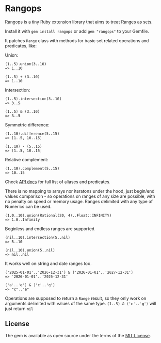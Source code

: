 # Rangops

Rangops is a tiny Ruby extension library that aims to treat Ranges as sets.

Install it with `gem install rangops` or add `gem "rangops"` to your Gemfile.

It patches `Range` class with methods for basic set related operations
and predicates, like:

Union:

    (1..5).union(3..10)
    => 1..10

    (1..5) + (3..10)
    => 1..10

Intersection:

    (1..5).intersection(3..10)
    => 3..5

    (1..5) & (3..10)
    => 3..5


Symmetric difference:

    (1..10).difference(5..15)
    => [1..5, 10..15]

    (1..10) - (5..15)
    => [1..5, 10..15]

Relative complement:

    (1..10).complement(5..15)
    => 10..15


Check [API docs](https://bartpiet.github.io/rangops/) for full list of aliases
and predicates.

There is no mapping to arrays nor iteratons under the hood,
just begin/end values comparison - so operations on ranges of any size are
possible, with no penalty on speed or memory usage.
Ranges delimited with any type of Numerics can be used.

    (1.0..10).union(Rational(20, 4)..Float::INFINITY)
    => 1.0..Infinity 

Beginless and endless ranges are supported.

    (nil..10).intersection(5..nil)
    => 5..10

    (nil..10).union(5..nil)
    => nil..nil

It works well on string and date ranges too.

    ('2025-01-01'..'2026-12-31') & ('2026-01-01'..'2027-12-31')
    => '2026-01-01'..'2026-12-31'

    ('a'..'e') & ('c'..'g')
    => "c".."e"


Operations are supposed to return a `Range` result, so they only work on 
arguments delimited with values of the same type.
`(1..5) & ('c'..'g')` will just return `nil`


## License

The gem is available as open source under the terms of the
[MIT License](https://opensource.org/licenses/MIT).

